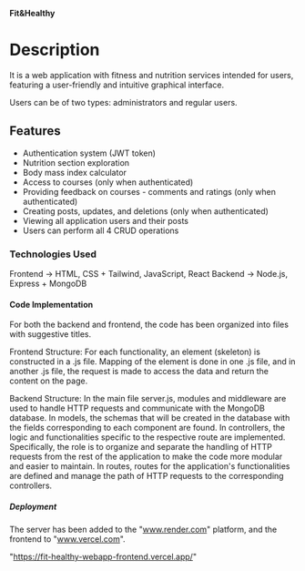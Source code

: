 **Fit&Healthy**

# Description

It is a web application with fitness and nutrition services intended for users, featuring a user-friendly and intuitive graphical interface.

Users can be of two types: administrators and regular users.

## Features

- Authentication system (JWT token)
- Nutrition section exploration
- Body mass index calculator
- Access to courses (only when authenticated)
- Providing feedback on courses - comments and ratings (only when authenticated)
- Creating posts, updates, and deletions (only when authenticated)
- Viewing all application users and their posts
- Users can perform all 4 CRUD operations

### Technologies Used

Frontend -> HTML, CSS + Tailwind, JavaScript, React
Backend -> Node.js, Express + MongoDB

#### Code Implementation

For both the backend and frontend, the code has been organized into files with suggestive titles.

Frontend Structure: For each functionality, an element (skeleton) is constructed in a .js file. Mapping of the element is done in one .js file, and in another .js file, the request is made to access the data and return the content on the page.

Backend Structure: In the main file server.js, modules and middleware are used to handle HTTP requests and communicate with the MongoDB database. In models, the schemas that will be created in the database with the fields corresponding to each component are found. In controllers, the logic and functionalities specific to the respective route are implemented. Specifically, the role is to organize and separate the handling of HTTP requests from the rest of the application to make the code more modular and easier to maintain. In routes, routes for the application's functionalities are defined and manage the path of HTTP requests to the corresponding controllers.

##### Deployment

The server has been added to the "www.render.com" platform, and the frontend to "www.vercel.com".

"https://fit-healthy-webapp-frontend.vercel.app/"
